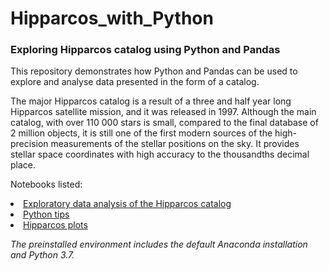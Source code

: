 # Hipparcos_with_Python
### Exploring Hipparcos catalog using Python and Pandas 

This repository demonstrates how Python and Pandas can be used to explore and analyse data presented in the form of a catalog. 

The major Hipparcos catalog is a result of a three and half year long Hipparcos satellite mission, and it was released in 1997. Although the main catalog, with over 110 000 stars is small, compared to the final database of 2 million objects, it is still one of the first modern sources of the high-precision measurements of the stellar positions on the sky. It provides stellar space coordinates with high accuracy to the thousandths decimal place.

Notebooks listed:

<li> <a  href="https://github.com/lilianasku/Hipparcos-with-Python/blob/master/notebooks/Stars-Of-Hipparcos-Catalog.ipynb"> Exploratory data analysis of the Hipparcos catalog </a>

<li> <a  href="https://github.com/lilianasku/Hipparcos-with-Python/blob/master/notebooks/Python-tips.ipynb"> Python tips </a>
  
<li> <a  href="https://github.com/lilianasku/Hipparcos-with-Python/blob/master/notebooks/Hipparcos-plots%26animations.ipynb"> Hipparcos plots </a>

<i>The preinstalled environment includes the default Anaconda installation and Python 3.7. </i>
